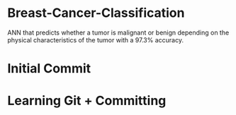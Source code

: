 # Breast-Cancer-Classification
ANN that predicts whether a tumor is malignant or benign depending on the physical characteristics of the tumor with a 97.3% accuracy.

# Initial Commit
# Learning Git + Committing
